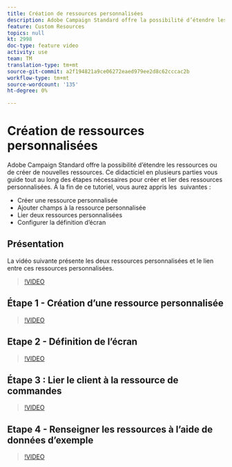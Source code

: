 ```yaml
---
title: Création de ressources personnalisées
description: Adobe Campaign Standard offre la possibilité d’étendre les ressources ou de créer de nouvelles ressources. Ce didacticiel en plusieurs parties vous guide tout au long des étapes nécessaires pour créer et lier des ressources personnalisées.
feature: Custom Resources
topics: null
kt: 2998
doc-type: feature video
activity: use
team: TM
translation-type: tm+mt
source-git-commit: a2f194821a9ce06272eaed979ee2d8c62cccac2b
workflow-type: tm+mt
source-wordcount: '135'
ht-degree: 0%

---
```



# Création de ressources personnalisées &#x200B;

Adobe Campaign Standard offre la possibilité d’étendre les ressources ou de créer de nouvelles ressources. Ce didacticiel en plusieurs parties vous guide tout au long des étapes nécessaires pour créer et lier des ressources personnalisées. À la fin de ce tutoriel, vous aurez appris les &#x200B; suivantes :

* Créer une ressource personnalisée
* Ajouter champs à la ressource personnalisée
* Lier deux ressources personnalisées
* Configurer la définition d’écran

## Présentation

La vidéo suivante présente les deux ressources personnalisées et le lien entre ces ressources personnalisées. &#x200B;
>[!VIDEO](https://video.tv.adobe.com/v/27715?quality=9)

## Étape 1 - Création d’une ressource personnalisée

>[!VIDEO](https://video.tv.adobe.com/v/27716?quality=9)

## Etape 2 - Définition de l’écran

>[!VIDEO](https://video.tv.adobe.com/v/27713?quality=9)

## Étape 3 : Lier le client à la ressource de commandes

>[!VIDEO](https://video.tv.adobe.com/v/27712?quality=9)

## Etape 4 - Renseigner les ressources à l’aide de données d’exemple

>[!VIDEO](https://video.tv.adobe.com/v/27714?quality=9)
